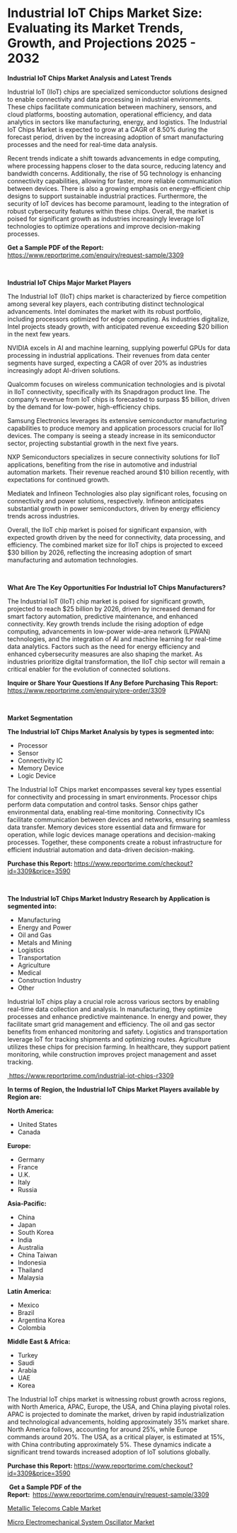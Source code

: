 <p><h1>Industrial IoT Chips Market Size: Evaluating its Market Trends, Growth, and Projections 2025 - 2032</h1></p><p><strong>Industrial IoT Chips Market Analysis and Latest Trends</strong></p>
<p><p>Industrial IoT (IIoT) chips are specialized semiconductor solutions designed to enable connectivity and data processing in industrial environments. These chips facilitate communication between machinery, sensors, and cloud platforms, boosting automation, operational efficiency, and data analytics in sectors like manufacturing, energy, and logistics. The Industrial IoT Chips Market is expected to grow at a CAGR of 8.50% during the forecast period, driven by the increasing adoption of smart manufacturing processes and the need for real-time data analysis.</p><p>Recent trends indicate a shift towards advancements in edge computing, where processing happens closer to the data source, reducing latency and bandwidth concerns. Additionally, the rise of 5G technology is enhancing connectivity capabilities, allowing for faster, more reliable communication between devices. There is also a growing emphasis on energy-efficient chip designs to support sustainable industrial practices. Furthermore, the security of IoT devices has become paramount, leading to the integration of robust cybersecurity features within these chips. Overall, the market is poised for significant growth as industries increasingly leverage IoT technologies to optimize operations and improve decision-making processes.</p></p>
<p><strong>Get a Sample PDF of the Report:&nbsp;</strong> <a href="https://www.reportprime.com/enquiry/request-sample/3309?utm_campaign=1905&utm_medium=2&utm_source=Github&utm_content=ia&utm_term=18032025&utm_id=industrial-iot-chips">https://www.reportprime.com/enquiry/request-sample/3309</a></p>
<p>&nbsp;</p>
<p><strong>Industrial IoT Chips Major Market Players</strong></p>
<p><p>The Industrial IoT (IIoT) chips market is characterized by fierce competition among several key players, each contributing distinct technological advancements. Intel dominates the market with its robust portfolio, including processors optimized for edge computing. As industries digitalize, Intel projects steady growth, with anticipated revenue exceeding $20 billion in the next few years.</p><p>NVIDIA excels in AI and machine learning, supplying powerful GPUs for data processing in industrial applications. Their revenues from data center segments have surged, expecting a CAGR of over 20% as industries increasingly adopt AI-driven solutions.</p><p>Qualcomm focuses on wireless communication technologies and is pivotal in IIoT connectivity, specifically with its Snapdragon product line. The company’s revenue from IoT chips is forecasted to surpass $5 billion, driven by the demand for low-power, high-efficiency chips.</p><p>Samsung Electronics leverages its extensive semiconductor manufacturing capabilities to produce memory and application processors crucial for IIoT devices. The company is seeing a steady increase in its semiconductor sector, projecting substantial growth in the next five years.</p><p>NXP Semiconductors specializes in secure connectivity solutions for IIoT applications, benefiting from the rise in automotive and industrial automation markets. Their revenue reached around $10 billion recently, with expectations for continued growth.</p><p>Mediatek and Infineon Technologies also play significant roles, focusing on connectivity and power solutions, respectively. Infineon anticipates substantial growth in power semiconductors, driven by energy efficiency trends across industries.</p><p>Overall, the IIoT chip market is poised for significant expansion, with expected growth driven by the need for connectivity, data processing, and efficiency. The combined market size for IIoT chips is projected to exceed $30 billion by 2026, reflecting the increasing adoption of smart manufacturing and automation technologies.</p></p>
<p>&nbsp;</p>
<p><strong>What Are The Key Opportunities For Industrial IoT Chips Manufacturers?</strong></p>
<p><p>The Industrial IoT (IIoT) chip market is poised for significant growth, projected to reach $25 billion by 2026, driven by increased demand for smart factory automation, predictive maintenance, and enhanced connectivity. Key growth trends include the rising adoption of edge computing, advancements in low-power wide-area network (LPWAN) technologies, and the integration of AI and machine learning for real-time data analytics. Factors such as the need for energy efficiency and enhanced cybersecurity measures are also shaping the market. As industries prioritize digital transformation, the IIoT chip sector will remain a critical enabler for the evolution of connected solutions.</p></p>
<p><strong>Inquire or Share Your Questions If Any Before Purchasing This Report:</strong> <a href="https://www.reportprime.com/enquiry/pre-order/3309?utm_campaign=1905&utm_medium=2&utm_source=Github&utm_content=ia&utm_term=18032025&utm_id=industrial-iot-chips">https://www.reportprime.com/enquiry/pre-order/3309</a></p>
<p>&nbsp;</p>
<p><strong>Market Segmentation</strong></p>
<p><strong>The Industrial IoT Chips Market Analysis by types is segmented into:</strong></p>
<p><ul><li>Processor</li><li>Sensor</li><li>Connectivity IC</li><li>Memory Device</li><li>Logic Device</li></ul></p>
<p><p>The Industrial IoT Chips market encompasses several key types essential for connectivity and processing in smart environments. Processor chips perform data computation and control tasks. Sensor chips gather environmental data, enabling real-time monitoring. Connectivity ICs facilitate communication between devices and networks, ensuring seamless data transfer. Memory devices store essential data and firmware for operation, while logic devices manage operations and decision-making processes. Together, these components create a robust infrastructure for efficient industrial automation and data-driven decision-making.</p></p>
<p><strong>Purchase this Report:&nbsp;</strong><a href="https://www.reportprime.com/checkout?id=3309&price=3590&utm_campaign=1905&utm_medium=2&utm_source=Github&utm_content=ia&utm_term=18032025&utm_id=industrial-iot-chips">https://www.reportprime.com/checkout?id=3309&price=3590</a></p>
<p>&nbsp;</p>
<p><strong>The Industrial IoT Chips Market Industry Research by Application is segmented into:</strong></p>
<p><ul><li>Manufacturing</li><li>Energy and Power</li><li>Oil and Gas</li><li>Metals and Mining</li><li>Logistics</li><li>Transportation</li><li>Agriculture</li><li>Medical</li><li>Construction Industry</li><li>Other</li></ul></p>
<p><p>Industrial IoT chips play a crucial role across various sectors by enabling real-time data collection and analysis. In manufacturing, they optimize processes and enhance predictive maintenance. In energy and power, they facilitate smart grid management and efficiency. The oil and gas sector benefits from enhanced monitoring and safety. Logistics and transportation leverage IoT for tracking shipments and optimizing routes. Agriculture utilizes these chips for precision farming. In healthcare, they support patient monitoring, while construction improves project management and asset tracking.</p></p>
<p><a href="https://www.reportprime.com/industrial-iot-chips-r3309?utm_campaign=1905&utm_medium=2&utm_source=Github&utm_content=ia&utm_term=18032025&utm_id=industrial-iot-chips">&nbsp;https://www.reportprime.com/industrial-iot-chips-r3309</a></p>
<p><strong>In terms of Region, the Industrial IoT Chips Market Players available by Region are:</strong></p>
<p>
    <p> <strong> North America: </strong>
        <ul>
            <li>United States</li>
            <li>Canada</li>
        </ul>
        </p> 
    <p> <strong> Europe: </strong>
        <ul>
            <li>Germany</li>
            <li>France</li>
            <li>U.K.</li>
            <li>Italy</li>
            <li>Russia</li>
        </ul>
        </p> 
    <p> <strong> Asia-Pacific: </strong>
        <ul>
            <li>China</li>
            <li>Japan</li>
            <li>South Korea</li>
            <li>India</li>
            <li>Australia</li>
            <li>China Taiwan</li>
            <li>Indonesia</li>
            <li>Thailand</li>
            <li>Malaysia</li>
        </ul>
        </p> 
    <p> <strong> Latin America: </strong>
        <ul>
            <li>Mexico</li>
            <li>Brazil</li>
            <li>Argentina Korea</li>
            <li>Colombia</li>
        </ul>
        </p> 
    <p> <strong> Middle East & Africa: </strong>
        <ul>
            <li>Turkey</li>
            <li>Saudi</li>
            <li>Arabia</li>
            <li>UAE</li>
            <li>Korea</li>
        </ul>
    </p>
    </p>
<p><p>The Industrial IoT chips market is witnessing robust growth across regions, with North America, APAC, Europe, the USA, and China playing pivotal roles. APAC is projected to dominate the market, driven by rapid industrialization and technological advancements, holding approximately 35% market share. North America follows, accounting for around 25%, while Europe commands around 20%. The USA, as a critical player, is estimated at 15%, with China contributing approximately 5%. These dynamics indicate a significant trend towards increased adoption of IoT solutions globally.</p></p>
<p><strong>Purchase this Report: </strong><a href="https://www.reportprime.com/checkout?id=3309&price=3590&utm_campaign=1905&utm_medium=2&utm_source=Github&utm_content=ia&utm_term=18032025&utm_id=industrial-iot-chips">https://www.reportprime.com/checkout?id=3309&price=3590</a></p>
<p>&nbsp;<strong>Get a Sample PDF of the Report:&nbsp;&nbsp;</strong><a href="https://www.reportprime.com/enquiry/request-sample/3309?utm_campaign=1905&utm_medium=2&utm_source=Github&utm_content=ia&utm_term=18032025&utm_id=industrial-iot-chips">https://www.reportprime.com/enquiry/request-sample/3309</a></p>
<p><strong></strong></p>
<p><p><a href="https://github.com/baetahassaz6/Market-Research-Report-List-1/blob/main/metallic-telecoms-cable-market.md?utm_campaign=1905&utm_medium=2&utm_source=Github&utm_content=ia&utm_term=18032025&utm_id=industrial-iot-chips">Metallic Telecoms Cable Market</a></p><p><a href="https://github.com/koskasislo39/Market-Research-Report-List-1/blob/main/micro-electromechanical-system-oscillator-market.md?utm_campaign=1905&utm_medium=2&utm_source=Github&utm_content=ia&utm_term=18032025&utm_id=industrial-iot-chips">Micro Electromechanical System Oscillator Market</a></p></p>